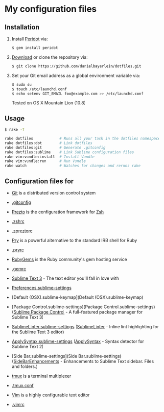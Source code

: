 # My configuration files

## Installation

1. Install [Peridot](https://github.com/svenwin/peridot) via:

   ```bash
   $ gem install peridot
   ```

2. [Download](../../archive/master.zip) or clone the repository via:

   ```bash
   $ git clone https://github.com/danielbayerlein/dotfiles.git
   ```

3. Set your Git email address as a global environment variable via:

   ```bash
   $ sudo su
   $ touch /etc/launchd.conf
   $ echo setenv GIT_EMAIL foo@example.com >> /etc/launchd.conf
   ```

   Tested on OS X Mountain Lion (10.8)

## Usage

```bash
$ rake -T

rake dotfiles            # Runs all your task in the dotfiles namespace
rake dotfiles:dot        # Link dotfiles
rake dotfiles:git        # Generate .gitconfig
rake dotfiles:sublime    # Link Sublime configuration files
rake vim:vundle:install  # Install Vundle
rake vim:vundle:run      # Run Vundle
rake watch               # Watches for changes and reruns rake
```

## Configuration files for

* [Git](http://git-scm.com) is a distributed version control system
 * [.gitconfig](.gitconfig.erb)

* [Prezto](https://github.com/sorin-ionescu/prezto) is the configuration framework for [Zsh](http://www.zsh.org)
 * [.zshrc](.zshrc)
 * [.zpreztorc](.zpreztorc)

* [Pry](https://github.com/pry/pry) is a powerful alternative to the standard IRB shell for Ruby
 * [.pryrc](.pryrc)

* [RubyGems](https://rubygems.org) is the Ruby community's gem hosting service
 * [.gemrc](.gemrc)

* [Sublime Text 3](http://www.sublimetext.com/3) - The text editor you'll fall in love with
 * [Preferences.sublime-settings](Preferences.sublime-settings)
 * [Default (OSX).sublime-keymap](Default \(OSX\).sublime-keymap)
 * [Package Control.sublime-settings](Package Control.sublime-settings) ([Sublime Package Control](https://github.com/wbond/sublime_package_control) - A full-featured package manager for Sublime Text 3)
 * [SublimeLinter.sublime-settings](SublimeLinter.sublime-settings) ([SublimeLinter](https://github.com/SublimeLinter/SublimeLinter) - Inline lint highlighting for the Sublime Text 3 editor)
 * [ApplySyntax.sublime-settings](ApplySyntax.sublime-settings) ([ApplySyntax](https://github.com/facelessuser/ApplySyntax) - Syntax detector for Sublime Text 2)
 * [Side Bar.sublime-settings](Side Bar.sublime-settings) ([SideBarEnhancements](https://github.com/titoBouzout/SideBarEnhancements) - Enhancements to Sublime Text sidebar. Files and folders.)

* [tmux](http://tmux.sourceforge.net) is a terminal multiplexer
 * [.tmux.conf](.tmux.conf)

* [Vim](http://www.vim.org) is a highly configurable text editor
 * [.vimrc](.vimrc)
